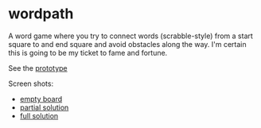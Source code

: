 # wordpath

A word game where you try to connect words (scrabble-style) from a start square to and end square and avoid obstacles along the way. I'm certain this is going to be my ticket to fame and fortune.

See the [prototype](https://spudtrooper.github.io/wordpath)

Screen shots:

* [empty board](https://raw.githubusercontent.com/spudtrooper/wordpath/main/empty-board.png)
* [partial solution](https://raw.githubusercontent.com/spudtrooper/wordpath/main/partial-solution.png)
* [full solution](https://raw.githubusercontent.com/spudtrooper/wordpath/main/solution.png)